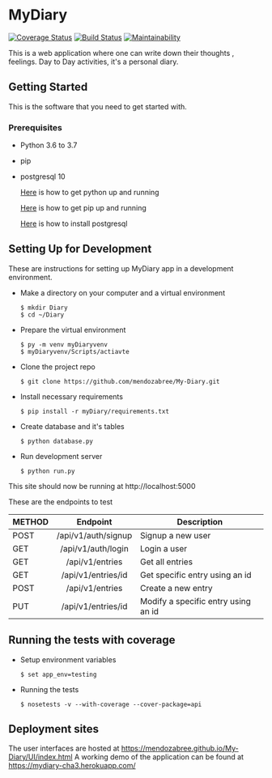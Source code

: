 # MyDiary
[![Coverage Status](https://coveralls.io/repos/github/mendozabree/MyDiary/badge.svg?branch=without_tests)](https://coveralls.io/github/mendozabree/MyDiary?branch=without_tests)
[![Build Status](https://travis-ci.com/mendozabree/MyDiary.svg?branch=without_tests)](https://travis-ci.com/mendozabree/MyDiary)
[![Maintainability](https://api.codeclimate.com/v1/badges/4d73ae24b5343edbc393/maintainability)](https://codeclimate.com/github/mendozabree/MyDiary/maintainability)

This is a web application where one can write down their thoughts , feelings. Day to Day activities, it's a personal diary.

## Getting Started
This is the software that you need to get started with.

### Prerequisites

* Python 3.6 to 3.7
* pip
* postgresql 10


  [Here](https://www.python.org/getit/) is how to get python up and running

  [Here](https://pip.pypa.io/en/stable/installing/) is how to get pip up and running

  [Here](http://www.postgresqltutorial.com/install-postgresql/) is how to install postgresql


## Setting Up for Development
These are instructions for setting up MyDiary app in a development environment.

* Make a directory on your computer and a virtual environment
  ```
  $ mkdir Diary
  $ cd ~/Diary
  ```

* Prepare the virtual environment
    ```
    $ py -m venv myDiaryvenv
    $ myDiaryvenv/Scripts/actiavte
    ```

* Clone the project repo
  ```
  $ git clone https://github.com/mendozabree/My-Diary.git
  ```


* Install necessary requirements
  ```
  $ pip install -r myDiary/requirements.txt
  ```

* Create database and it's tables
  ```
  $ python database.py
  ```

* Run development server
  ```
  $ python run.py
  ```

This site should now be running at http://localhost:5000

These are the endpoints to test

| METHOD       | Endpoint           | Description  |
| ------------- |:-------------:| -----|
| POST      | /api/v1/auth/signup | Signup a new user |
| GET      | /api/v1/auth/login | Login a user |
| GET      | /api/v1/entries | Get all entries |
| GET      | /api/v1/entries/id      | Get specific entry using an id |
| POST | /api/v1/entries      | Create a new entry |
| PUT      | /api/v1/entries/id      | Modify a specific entry using an id |

## Running the tests with coverage

* Setup environment variables
  ```
  $ set app_env=testing
  ```

* Running the tests
  ```
  $ nosetests -v --with-coverage --cover-package=api
  ```

## Deployment sites
The user interfaces are hosted at https://mendozabree.github.io/My-Diary/UI/index.html
A working demo of the application can be found at https://mydiary-cha3.herokuapp.com/
